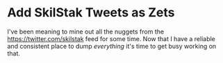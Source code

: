 # Add SkilStak Tweets as Zets

I've been meaning to mine out all the nuggets from the
<https://twitter.com/skilstak> feed for some time. Now that I have a
reliable and consistent place to dump *everything* it's time to get busy
working on that.
